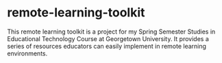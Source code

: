 # remote-learning-toolkit
This remote learning toolkit is a project for my Spring Semester Studies in Educational Technology Course at Georgetown University. It provides a series of resources educators can easily implement in remote learning environments.
